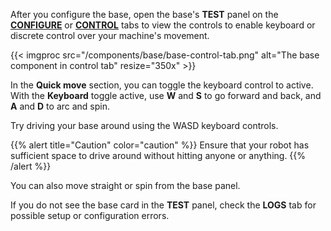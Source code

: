 After you configure the base, open the base's **TEST** panel on the [**CONFIGURE**](/configure/) or [**CONTROL**](/fleet/control/) tabs to view the controls to enable keyboard or discrete control over your machine's movement.

{{< imgproc src="/components/base/base-control-tab.png" alt="The base component in control tab" resize="350x" >}}

In the **Quick move** section, you can toggle the keyboard control to active.
With the **Keyboard** toggle active, use **W** and **S** to go forward and back, and **A** and **D** to arc and spin.

Try driving your base around using the WASD keyboard controls.

{{% alert title="Caution" color="caution" %}}
Ensure that your robot has sufficient space to drive around without hitting anyone or anything.
{{% /alert %}}

You can also move straight or spin from the base panel.

If you do not see the base card in the **TEST** panel, check the **LOGS** tab for possible setup or configuration errors.
